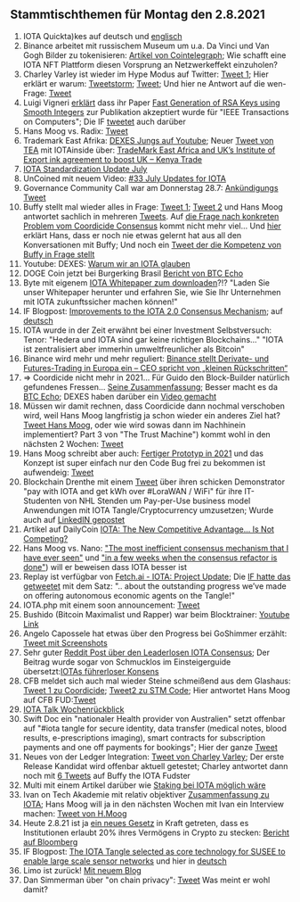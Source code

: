 ## Stammtischthemen für Montag den 2.8.2021

1. IOTA Quickta)kes auf deutsch und [englisch](https://www.youtube.com/watch?v=WSswLGWhJlk)
2. Binance arbeitet mit russischem Museum um u.a. Da Vinci und Van Gogh Bilder zu tokenisieren: [Artikel von Cointelegraph](https://cointelegraph.com/news/binance-and-russian-museum-to-tokenize-da-vinci-and-van-gogh-paintings/amp?__twitter_impression=true); 
Wie schafft eine IOTA NFT Plattform diesen Vorsprung an Netzwerkeffekt einzuholen?
3. Charley Varley ist wieder im Hype Modus auf Twitter: [Tweet 1](https://twitter.com/c_varley/status/1420109988022870023?s=20); Hier erklärt er warum: [Tweetstorm](https://twitter.com/c_varley/status/1419246327104409600?s=20); [Tweet](https://twitter.com/c_varley/status/1420136952402169858?s=20); Und hier ne Antwort auf die wen-Frage: [Tweet](https://twitter.com/c_varley/status/1420115126024294404?s=20)
4. Luigi Vigneri [erklärt](https://twitter.com/VekkioKonio/status/1419954154869506073?s=20) dass ihr Paper [Fast Generation of RSA Keys using Smooth Integers](https://ieeexplore.ieee.org/document/9478259) zur Publikation akzeptiert wurde für "IEEE Transactions on Computers"; Die IF [tweetet](https://twitter.com/iota/status/1420323185061507073) auch darüber
5. Hans Moog vs. Radix: [Tweet](https://twitter.com/hus_qy/status/1420100723577131014?s=20)
6. Trademark East Afrika: [DEXES Jungs auf Youtube](https://www.youtube.com/watch?v=6HDnx4BtXyw); Neuer [Tweet von TEA](https://twitter.com/TradeMarkEastA/status/1420386955762835462?s=20) mit IOTAinside über: [TradeMark East Africa and UK’s Institute of Export ink agreement to boost UK – Kenya Trade](https://www.trademarkea.com/press-release/trademark-east-africa-and-uks-institute-of-export-ink-agreement-to-boost-uk-kenya-trade/)
7. [IOTA Standardization Update July](https://blog.iota.org/standards-update-july-2021/)
8. UnCoined mit neuem Video: [#33 July Updates for IOTA](https://www.youtube.com/watch?v=6XlSWANdxew)
9. Governance Community Call war am Donnerstag 28.7: [Ankündigungs Tweet](https://twitter.com/Phylo79288735/status/1420392081168605189?s=20)
10. Buffy stellt mal wieder alles in Frage: [Tweet 1](https://twitter.com/fudsfuddy/status/1420388053701611522?s=20); [Tweet 2](https://twitter.com/fudsfuddy/status/1420490121422405634?s=20) und Hans Moog antwortet sachlich in mehreren [Tweets](https://twitter.com/hus_qy/status/1420475769495638024?s=20). Auf [die Frage nach konkreten Problem vom Coordicide Consensus](https://twitter.com/hus_qy/status/1420499834285576193?s=20) kommt nicht mehr viel... Und [hier](https://twitter.com/hus_qy/status/1420788539533537286?s=20) erklärt Hans, dass er noch nie etwas gelernt hat aus all den Konversationen mit Buffy; Und noch ein [Tweet der die Kompetenz von Buffy in Frage stellt](https://twitter.com/hus_qy/status/1421111133621178369?s=20)
11. Youtube: DEXES: [Warum wir an IOTA glauben](https://www.youtube.com/watch?v=7Zdl6bYUQ34)
12. DOGE Coin jetzt bei Burgerking Brasil [Bericht von BTC Echo](https://www.btc-echo.de/schlagzeilen/burger-king-dogecoin-123039/?amp&__twitter_impression=true)
13. Byte mit eigenem [IOTA Whitepaper zum downloaden](https://www.byte5.de/iota/iota-whitepaper/)?!? "Laden Sie unser Whitepaper herunter und erfahren Sie, wie Sie Ihr Unternehmen mit IOTA zukunftssicher machen können!"
14. IF Blogpost: [Improvements to the IOTA 2.0 Consensus Mechanism](https://blog.iota.org/improvements-to-the-iota-2-0-consensus-mechanism/); auf [deutsch](https://iota-einsteiger-guide.de/verbesserungen-des-konsens-mechanismus.html)
15. IOTA wurde in der Zeit erwähnt bei einer Investment Selbstversuch: Tenor: "Hedera und IOTA sind gar keine richtigen Blockchains..." "IOTA ist zentralisiert aber immerhin umweltfreunlicher als Bitcoin"
16. Binance wird mehr und mehr reguliert: [Binance stellt Derivate- und Futures-Trading in Europa ein – CEO spricht von „kleinen Rückschritten“](https://coincierge.de/2021/erneut-regulatorischer-druck-binance-stellt-derivate-und-futures-trading-in-europa-ein/) 
17. => Coordicide nicht mehr in 2021... Für Guido den Block-Builder natürlich gefundenes Fressen... [Seine Zusammenfassung](https://block-builders.de/iota-dezentralitaet-durch-coordicide-wird-2021-nicht-mehr-erreicht/); Besser macht es da [BTC Echo](https://www.btc-echo.de/news/iota-aenderungen-am-devnet-coordicide-wird-verschoben-123216/); DEXES haben darüber ein [Video gemacht](https://www.youtube.com/watch?v=PdQ2tKrgigw&feature=youtu.be)
18. Müssen wir damit rechnen, dass Coordicide dann nochmal verschoben wird, weil Hans Moog langfristig ja schon wieder ein anderes Ziel hat? [Tweet Hans Moog](https://twitter.com/hus_qy/status/1421862785789669377?s=20), oder wie wird sowas dann im Nachhinein implementiert? Part 3 von "The Trust Machine") kommt wohl in den nächsten 2 Wochen: [Tweet](https://twitter.com/hus_qy/status/1421869578104328192?s=20)
19. Hans Moog schreibt aber auch: [Fertiger Prototyp in 2021](https://twitter.com/hus_qy/status/1421826113135857664?s=20) und das Konzept ist super einfach nur den Code Bug frei zu bekommen ist aufwendeig: [Tweet](https://twitter.com/hus_qy/status/1421869372834988040?s=20)
20. Blockchain Drenthe mit einem [Tweet](https://twitter.com/BclDrenthe/status/1420712137366855682?s=19) über ihren schicken Demonstrator "pay with IOTA and get kWh over #LoraWAN / WiFi"  für ihre IT-Studenten von NHL Stenden um Pay-per-Use business model Anwendungen mit IOTA Tangle/Cryptocurrency umzusetzen; Wurde auch auf [LinkedIN gepostet](https://www.linkedin.com/feed/update/urn:li:activity:6826463180974297088/)
21. Artikel auf DailyCoin [IOTA: The New Competitive Advantage… Is Not Competing?](https://dailycoin.com/iota-the-new-competitive-advantage-is-not-competing/)
22. Hans Moog vs. Nano: ["The most inefficient consensus mechanism that I have ever seen"](https://twitter.com/hus_qy/status/1421143170570670082?s=20) und ["in a few weeks when the consensus refactor is done"](https://twitter.com/hus_qy/status/1421179698755870727?s=20)) will er beweisen dass IOTA besser ist
23. Replay ist verfügbar von [Fetch.ai - IOTA: Project Update](https://www.crowdcast.io/e/fetch-ai-iota-project-update/register); Die [IF hatte das getweetet](https://twitter.com/iota/status/1421229143442796546?s=20) mit dem Satz: ".. about the outstanding progress we’ve made on offering autonomous economic agents on the Tangle!"
24. IOTA.php mit einem soon announcement: [Tweet](https://twitter.com/IOTAphp/status/1421121565836578819?s=20)
25. Bushido (Bitcoin Maximalist und Rapper) war beim Blocktrainer: [Youtube Link](https://www.youtube.com/watch?v=0hskNsOheNs&t=2869s)
26. Angelo Capossele hat etwas über den Progress bei GoShimmer erzählt: [Tweet mit Screenshots](https://twitter.com/Vrom14286662/status/1420598380443602950?s=20)
27. Sehr guter [Reddit Post über den Leaderlosen IOTA Consensus](https://www.reddit.com/r/CryptoCurrency/comments/ov8v7z/reality_as_a_social_construct_how_iotas_radical/?utm_medium=android_app&utm_source=share); Der Beitrag wurde sogar von Schmucklos im Einsteigerguide übersetzt:[IOTAs führerloser Konsens](https://iota-einsteiger-guide.de/iota-fuehrerloser-konsens.html)
28. CFB meldet sich auch mal wieder Steine schmeißend aus dem Glashaus: [Tweet 1 zu Coordicide](https://twitter.com/c___f___b/status/1421526128569819136?s=20); [Tweet2 zu STM Code](https://twitter.com/c___f___b/status/1421834053603532803?s=20); Hier antwortet Hans Moog auf CFB FUD:[Tweet](https://twitter.com/hus_qy/status/1420856906483212288?s=20)
29. [IOTA Talk Wochenrückblick](https://www.iota-talk.com/index.php?article-amp/106-wochenr%C3%BCckblick-vom-25-bis-31-juli-2021/&article%2F106-wochenr%C3%BCckblick-vom-25-bis-31-juli-2021%2F=&__twitter_impression=true)
30. Swift Doc ein "nationaler Health provider von Australien" setzt offenbar auf "#iota tangle for secure identity, data transfer (medical notes, blood results, e-prescriptions  imaging), smart contracts for subscription payments and one off payments for bookings"; Hier der ganze [Tweet](https://twitter.com/SwiftDoc_/status/1421549635403845636?s=20)
31. Neues von der Ledger Integration: [Tweet von Charley Varley](https://twitter.com/c_varley/status/1421508011282026496?s=20); Der erste Release Kandidat wird offenbar aktuell getestet; Charley antwortet dann noch mit [6 Tweets](https://twitter.com/c_varley/status/1421532812373602307?s=20) auf Buffy the IOTA Fudster
32. Multi mit einem Artikel darüber wie [Staking bei IOTA möglich wäre](https://multifolio.medium.com/how-you-can-bring-staking-to-iota-9d1dd952bbd6)
33. Ivan on Tech Akademie mit relativ objektiver [Zusammenfassung zu IOTA](https://academy.ivanontech.com/blog/exploring-iota-the-miota-token-the-iota-ecosystem); Hans Moog will ja in den nächsten Wochen mit Ivan ein Interview machen: [Tweet von H.Moog](https://twitter.com/hus_qy/status/1420800608014061572?s=20)
34. Heute 2.8.21 ist ja [ein neues Gesetz](https://www.bundesfinanzministerium.de/Content/DE/Gesetzestexte/Gesetze_Gesetzesvorhaben/Abteilungen/Abteilung_VII/19_Legislaturperiode/2021-06-10-FoStoG/0-Gesetz.html) in Kraft getreten, dass es Institutionen erlaubt 20% ihres Vermögens in Crypto zu stecken: [Bericht auf Bloomberg](https://www.bloomberg.com/news/articles/2021-07-30/germany-to-allow-institutional-funds-to-hold-up-to-20-in-crypto)
35. IF Blogpost: [The IOTA Tangle selected as core technology for SUSEE to enable large scale sensor networks](https://blog.iota.org/the-iota-tangle-selected-as-core-technology-for-susee-to-enable-large-scale-sensor-networks/) und hier in [deutsch](https://iota-einsteiger-guide.de/susee-gross-angelegte-sensornetzwerke.html)
36. Limo ist zurück! [Mit neuem Blog](https://iota.vision/blog/f/the-true-value-of-feeless)
37. Dan Simmerman über "on chain privacy": [Tweet](https://twitter.com/DanSimerman/status/1422156954625921026?s=20) Was meint er wohl damit?

